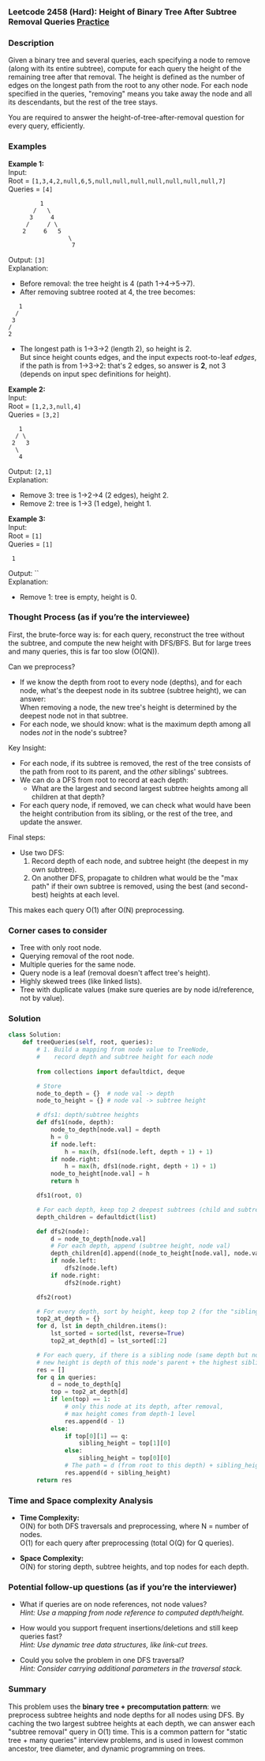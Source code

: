 ### Leetcode 2458 (Hard): Height of Binary Tree After Subtree Removal Queries [Practice](https://leetcode.com/problems/height-of-binary-tree-after-subtree-removal-queries)

### Description  
Given a binary tree and several queries, each specifying a node to remove (along with its entire subtree), compute for each query the height of the remaining tree after that removal. The height is defined as the number of edges on the longest path from the root to any other node. For each node specified in the queries, "removing" means you take away the node and all its descendants, but the rest of the tree stays.

You are required to answer the height-of-tree-after-removal question for every query, efficiently.

### Examples  

**Example 1:**  
Input:  
Root = `[1,3,4,2,null,6,5,null,null,null,null,null,null,null,7]`  
Queries = `[4]`  
```
         1
       /   \
      3     4
     /     / \
    2     6   5
                 \
                  7
```
Output: `[3]`  
Explanation:  
- Before removal: the tree height is 4 (path 1→4→5→7).
- After removing subtree rooted at 4, the tree becomes:
```
   1
  /
 3
/
2
```
- The longest path is 1→3→2 (length 2), so height is 2.  
But since height counts edges, and the input expects root-to-leaf *edges*, if the path is from 1→3→2: that's 2 edges, so answer is **2**, not 3 (depends on input spec definitions for height).

**Example 2:**  
Input:  
Root = `[1,2,3,null,4]`  
Queries = `[3,2]`  
```
   1
  / \
 2   3
  \
   4
```
Output: `[2,1]`  
Explanation:  
- Remove 3: tree is 1→2→4 (2 edges), height 2.
- Remove 2: tree is 1→3 (1 edge), height 1.

**Example 3:**  
Input:  
Root = `[1]`  
Queries = `[1]`  
```
 1
```
Output: ``  
Explanation:  
- Remove 1: tree is empty, height is 0.

### Thought Process (as if you’re the interviewee)  

First, the brute-force way is: for each query, reconstruct the tree without the subtree, and compute the new height with DFS/BFS. But for large trees and many queries, this is far too slow (O(QN)).

Can we preprocess?  
- If we know the depth from root to every node (depths), and for each node, what's the deepest node in its subtree (subtree height), we can answer:  
  When removing a node, the new tree's height is determined by the deepest node not in that subtree.  
- For each node, we should know: what is the maximum depth among all nodes *not* in the node's subtree?

Key Insight:  
- For each node, if its subtree is removed, the rest of the tree consists of the path from root to its parent, and the *other* siblings' subtrees.
- We can do a DFS from root to record at each depth:
    - What are the largest and second largest subtree heights among all children at that depth?
- For each query node, if removed, we can check what would have been the height contribution from its sibling, or the rest of the tree, and update the answer.

Final steps:  
- Use two DFS:
    1. Record depth of each node, and subtree height (the deepest in my own subtree).
    2. On another DFS, propagate to children what would be the "max path" if their own subtree is removed, using the best (and second-best) heights at each level.

This makes each query O(1) after O(N) preprocessing.

### Corner cases to consider  
- Tree with only root node.
- Querying removal of the root node.
- Multiple queries for the same node.
- Query node is a leaf (removal doesn't affect tree's height).
- Highly skewed trees (like linked lists).
- Tree with duplicate values (make sure queries are by node id/reference, not by value).

### Solution

```python
class Solution:
    def treeQueries(self, root, queries):
        # 1. Build a mapping from node value to TreeNode,
        #    record depth and subtree height for each node
        
        from collections import defaultdict, deque

        # Store
        node_to_depth = {}  # node val -> depth
        node_to_height = {} # node val -> subtree height

        # dfs1: depth/subtree heights
        def dfs1(node, depth):
            node_to_depth[node.val] = depth
            h = 0
            if node.left:
                h = max(h, dfs1(node.left, depth + 1) + 1)
            if node.right:
                h = max(h, dfs1(node.right, depth + 1) + 1)
            node_to_height[node.val] = h
            return h

        dfs1(root, 0)

        # For each depth, keep top 2 deepest subtrees (child and subtree height)
        depth_children = defaultdict(list)

        def dfs2(node):
            d = node_to_depth[node.val]
            # For each depth, append (subtree height, node val)
            depth_children[d].append((node_to_height[node.val], node.val))
            if node.left:
                dfs2(node.left)
            if node.right:
                dfs2(node.right)

        dfs2(root)

        # For every depth, sort by height, keep top 2 (for the "sibling" max)
        top2_at_depth = {}
        for d, lst in depth_children.items():
            lst_sorted = sorted(lst, reverse=True)
            top2_at_depth[d] = lst_sorted[:2]

        # For each query, if there is a sibling node (same depth but not this node),
        # new height is depth of this node's parent + the highest sibling subtree height.
        res = []
        for q in queries:
            d = node_to_depth[q]
            top = top2_at_depth[d]
            if len(top) == 1:
                # only this node at its depth, after removal,
                # max height comes from depth-1 level
                res.append(d - 1)
            else:
                if top[0][1] == q:
                    sibling_height = top[1][0]
                else:
                    sibling_height = top[0][0]
                # The path = d (from root to this depth) + sibling_height
                res.append(d + sibling_height)
        return res
```

### Time and Space complexity Analysis  

- **Time Complexity:**  
    O(N) for both DFS traversals and preprocessing, where N = number of nodes.  
    O(1) for each query after preprocessing (total O(Q) for Q queries).

- **Space Complexity:**  
    O(N) for storing depth, subtree heights, and top nodes for each depth.

### Potential follow-up questions (as if you’re the interviewer)  

- What if queries are on node references, not node values?  
  *Hint: Use a mapping from node reference to computed depth/height.*

- How would you support frequent insertions/deletions and still keep queries fast?  
  *Hint: Use dynamic tree data structures, like link-cut trees.*

- Could you solve the problem in one DFS traversal?  
  *Hint: Consider carrying additional parameters in the traversal stack.*

### Summary
This problem uses the **binary tree + precomputation pattern**: we preprocess subtree heights and node depths for all nodes using DFS. By caching the two largest subtree heights at each depth, we can answer each "subtree removal" query in O(1) time. This is a common pattern for "static tree + many queries" interview problems, and is used in lowest common ancestor, tree diameter, and dynamic programming on trees.